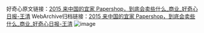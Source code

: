 好奇心原文链接：[2015 来中国的宜家 Papershop，到底会卖些什么_商业_好奇心日报-王清](https://www.qdaily.com/articles/1109.html)
WebArchive归档链接：[2015 来中国的宜家 Papershop，到底会卖些什么_商业_好奇心日报-王清](http://web.archive.org/web/20170623023817/http://www.qdaily.com/articles/1109.html)
![image](http://ww3.sinaimg.cn/large/007d5XDply1g3v49ekh86j30u04l37ua)
